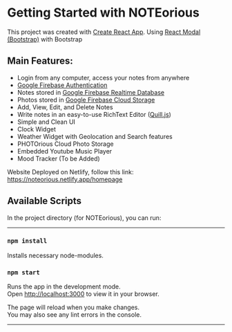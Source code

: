 # Getting Started with NOTEorious

This project was created with [Create React App](https://github.com/facebook/create-react-app).
Using [React Modal (Bootstrap)](https://mdbootstrap.com/docs/react/components/modal/) with Bootstrap

## Main Features:
- Login from any computer, access your notes from anywhere
- [Google Firebase Authentication](https://firebase.google.com/docs/auth)
- Notes stored in [Google Firebase Realtime Database](https://firebase.google.com/docs/database)
- Photos stored in [Google Firebase Cloud Storage](https://firebase.google.com/docs/storage)
- Add, View, Edit, and Delete Notes
- Write notes in an easy-to-use RichText Editor ([Quill.js](https://quilljs.com/))
- Simple and Clean UI
- Clock Widget
- Weather Widget with Geolocation and Search features
- PHOTOrious Cloud Photo Storage
- Embedded Youtube Music Player
- Mood Tracker (To be Added)

Website Deployed on Netlify, follow this link: https://noteorious.netlify.app/homepage

## Available Scripts

In the project directory (for NOTEorious), you can run:

------------------------------------------------------------
### `npm install`
Installs necessary node-modules.

### `npm start`

Runs the app in the development mode.\
Open [http://localhost:3000](http://localhost:3000) to view it in your browser.

The page will reload when you make changes.\
You may also see any lint errors in the console.

------------------------------------------------------------
